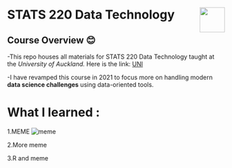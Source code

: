 # STATS 220 Data Technology <img src="static/images/uoa-square.svg" height="58px" align="right" />
## Course Overview :blush:	

-This repo houses all materials for STATS 220 Data Technology taught at the *University of Auckland.*
Here is the link: [UNI](https://www.auckland.ac.nz/en.html)

-I have revamped this course in 2021 to focus more on handling modern **data science challenges** using data-oriented tools.
# What I learned :
1.MEME
![meme](https://th.bing.com/th/id/OIP.E_5hX4i0b8hP_lRkBs6B4wAAAA?rs=1&pid=ImgDetMain)


2.More meme 

3.R and meme
